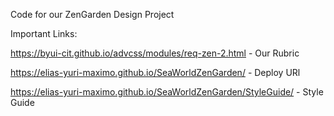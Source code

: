 Code for our ZenGarden Design Project

Important Links:

https://byui-cit.github.io/advcss/modules/req-zen-2.html - Our Rubric

https://elias-yuri-maximo.github.io/SeaWorldZenGarden/ - Deploy URl

https://elias-yuri-maximo.github.io/SeaWorldZenGarden/StyleGuide/ - Style Guide